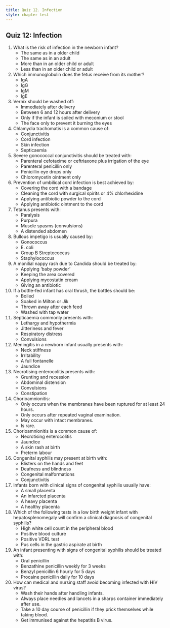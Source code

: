 ```yaml
---
title: Quiz 12. Infection
style: chapter test
---
```


## Quiz 12: Infection

1.	What is the risk of infection in the newborn infant?
	-	The same as in a older child
	-	The same as in an adult
	+	More than in an older child or adult
	-	Less than in an older child or adult
2.	Which immunoglobulin does the fetus receive from its mother?
	-	IgA
	+	IgG
	-	IgM
	-	IgE
3.	Vernix should be washed off:
	-	Immediately after delivery
	-	Between 6 and 12 hours after delivery
	+	Only if the infant is soiled with meconium or stool
	-	The face only to prevent it burning the eyes
4.	Chlamydia trachomatis is a common cause of:
	+	Conjunctivitis
	-	Cord infection
	-	Skin infection
	-	Septicaemia
5.	Severe gonococcal conjunctivitis should be treated with:
	+	Parenteral cefotaxime or ceftriaxone plus irrigation of the eye
	-	Parenteral penicillin only
	-	Penicillin eye drops only
	-	Chloromycetin ointment only
6.	Prevention of umbilical cord infection is best achieved by: 
	-	Covering the cord with a bandage
	+	Cleaning the cord with surgical spirits or 4% chlorhexidine
	-	Applying antibiotic powder to the cord
	-	Applying antibiotic ointment to the cord
7.	Tetanus presents with:
	-	Paralysis
	-	Purpura
	+	Muscle spasms (convulsions)
	-	A distended abdomen
8.	Bullous impetigo is usually caused by:
	-	Gonococcus
	-	E. coli
	-	Group B Streptococcus
	+	Staphylococcus
9.	A monilial nappy rash due to Candida should be treated by:
	-	Applying ‘baby powder’
	-	Keeping the area covered
	+	Applying mycostatin cream
	-	Giving an antibiotic
10.	If a bottle-fed infant has oral thrush, the bottles should be:
	+	Boiled
	-	Soaked in Milton or Jik
	-	Thrown away after each feed
	-	Washed with tap water
11.	Septicaemia commonly presents with:
	+	Lethargy and hypothermia
	-	Jitteriness and fever
	-	Respiratory distress
	-	Convulsions
12.	Meningitis in a newborn infant usually presents with:
	-	Neck stiffness
	+	Irritability
	-	A full fontanelle
	-	Jaundice
13.	Necrotising enterocolitis presents with:
	-	Grunting and recession
	+	Abdominal distension
	-	Convulsions
	-	Constipation
14.	Chorioamnionitis:
	-	Only occurs when the membranes have been ruptured for at least 24 hours.
	-	Only occurs after repeated vaginal examination.
	+	May occur with intact membranes.
	-	Is rare.
15.	Chorioamnionitis is a common cause of:
	-	Necrotising enterocolitis
	-	Jaundice
	-	A skin rash at birth
	+	Preterm labour
16.	Congenital syphilis may present at birth with:
	+	Blisters on the hands and feet
	-	Deafness and blindness
	-	Congenital malformations
	-	Conjunctivitis
17.	Infants born with clinical signs of congenital syphilis usually have:
	-	A small placenta
	-	An infarcted placenta
	+	A heavy placenta
	-	A healthy placenta
18.	Which of the following tests in a low birth weight infant with hepatosplenomegaly will confirm a clinical diagnosis of congenital syphilis?
	-	High white cell count in the peripheral blood
	-	Positive blood culture
	+	Positive VDRL test
	-	Pus cells in the gastric aspirate at birth
19.	An infant presenting with signs of congenital syphilis should be treated with:
	-	Oral penicillin
	-	Benzathine penicillin weekly for 3 weeks
	-	Benzyl penicillin 6 hourly for 5 days
	+	Procaine penicillin daily for 10 days
20.	How can medical and nursing staff avoid becoming infected with HIV virus?
	-	Wash their hands after handling infants.
	+	Always place needles and lancets in a sharps container immediately after use.
	-	Take a 10 day course of penicillin if they prick themselves while taking blood.
	-	Get immunised against the hepatitis B virus.

